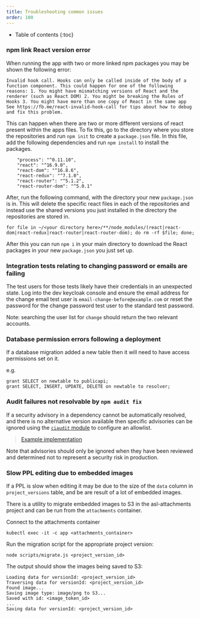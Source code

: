 ```yaml
---
title: Troubleshooting common issues
order: 100
---
```


* Table of contents
{:toc}

### npm link React version error

When running the app with two or more linked npm packages you may be shown the following error:

```
Invalid hook call. Hooks can only be called inside of the body of a function component. This could happen for one of the following reasons: 1. You might have mismatching versions of React and the renderer (such as React DOM) 2. You might be breaking the Rules of Hooks 3. You might have more than one copy of React in the same app See https://fb.me/react-invalid-hook-call for tips about how to debug and fix this problem.
```

This can happen when there are two or more different versions of react present within the apps files.
To fix this, go to the directory where you store the repositories and run `npm init` to create a `package.json` file.
In this file, add the following dependencies and run `npm install` to install the packages.

```
    "process": "^0.11.10",
    "react": "^16.9.0",
    "react-dom": "^16.8.6",
    "react-redux": "^7.1.0",
    "react-router": "^5.1.2",
    "react-router-dom": "^5.0.1"
```

After, run the following command, with the directory your new `package.json` is in. This will delete the specific react files in each of the repositories and instead use the shared versions you just installed in the directory the repositories are stored in.

```
for file in ~/<your directory here>/**/node_modules/(react|react-dom|react-redux|react-router|react-router-dom); do rm -rf $file; done;
```

After this you can run `npm i` in your main directory to download the React packages in your new `package.json` you just set up.

### Integration tests relating to changing password or emails are failing

The test users for those tests likely have their credentials in an unexpected state. Log into the dev keycloak console and ensure the email address for the change email test user is `email-change-before@example.com` or reset the password for the change password test user to the standard test password.

Note: searching the user list for `change` should return the two relevant accounts.

### Database permission errors following a deployment

If a database migration added a new table then it will need to have access permissions set on it.

e.g.

```
grant SELECT on newtable to publicapi;
grant SELECT, INSERT, UPDATE, DELETE on newtable to resolver;
```

### Audit failures not resolvable by `npm audit fix`

If a security advisory in a dependency cannot be automatically resolved, and there is no alternative version available then specific advisories can be ignored using the [`ciaudit` module](https://github.com/lennym/ciaudit) to configure an allowlist.

> [Example implementation](https://github.com/UKHomeOffice/asl-internal-ui/blob/7ae4f32f60e40153c36fe789880eb5d4af36a258/.auditignore)

Note that advisories should only be ignored when they have been reviewed and determined not to represent a security risk in production.

### Slow PPL editing due to embedded images

If a PPL is slow when editing it may be due to the size of the ```data``` column in ```project_versions``` table, and be are result of a lot of embedded images.

There is a utility to migrate embedded images to S3 in the asl-attachments project and can be run from the ```attachments``` container.

Connect to the attachments container

```
kubectl exec -it -c app <attachments_container>
```

Run the migration script for the appropriate project version:
```
node scripts/migrate.js <project_version_id>
```

The output should show the images being saved to S3:  

```
Loading data for versionId: <project_version_id>
Traversing data for versionId: <project_version_id>
Found image...
Saving image type: image/png to S3...
Saved with id: <image_token_id>
...
Saving data for versionId: <project_version_id>
```
